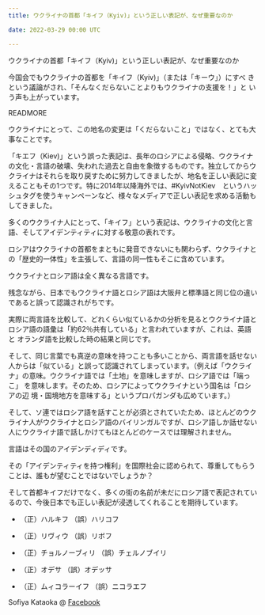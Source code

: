 ```yaml
---
title: ウクライナの首都「キイフ（Kyiv)」という正しい表記が、なぜ重要なのか

date: 2022-03-29 00:00 UTC

---
```


ウクライナの首都「キイフ（Kyiv)」という正しい表記が、なぜ重要なのか

今国会でもウクライナの首都を「キイフ（Kyiv)」（または「キーウ」）にすべ
きという議論がされ、「そんなくだらないことよりもウクライナの支援を！」と
いう声も上がっています。

READMORE

ウクライナにとって、この地名の変更は「くだらないこと」ではなく、とても大
事なことです。

「キエフ（Kiev)」という誤った表記は、長年のロシアによる侵略、ウクライナ
の文化・言語の破壊、失われた過去と自由を象徴するものです。独立してからウ
クライナはそれらを取り戻すために努力してきましたが、地名を正しい表記に変
えることもその1つです。特に2014年以降海外では、#KyivNotKiev　というハッ
シュタグを使うキャンペーンなど、様々なメディアで正しい表記を求める活動も
してきました。

多くのウクライナ人にとって、「キイフ」という表記は、ウクライナの文化と言
語、そしてアイデンティティに対する敬意の表れです。

ロシアはウクライナの首都をまともに発音できないにも関わらず、ウクライナと
の「歴史的一体性」を主張して、言語の同一性もそこに含めています。

ウクライナとロシア語は全く異なる言語です。

残念ながら、日本でもウクライナ語とロシア語は大阪弁と標準語と同じ位の違い
であると誤って認識されがちです。

実際に両言語を比較して、どれくらい似ているかの分析を見るとウクライナ語と
ロシア語の語彙は「約62％共有している」と言われていますが、これは、英語と
オランダ語を比較した時の結果と同じです。

そして、同じ言葉でも真逆の意味を持つことも多いことから、両言語を話せない
人からは「似ている」と誤って認識されてしまっています。（例えば「ウクライ
ナ」の意味。ウクライナ語では「土地」を意味しますが、ロシア語では「端っこ」
を意味します。そのため、ロシアによってウクライナという国名は「ロシアの辺
境・国境地方を意味する」というプロパガンダも広めています。）

そして、ソ連ではロシア語を話すことが必須とされていたため、ほとんどのウク
ライナ人がウクライナとロシア語のバイリンガルですが、ロシア語しか話せない
人にウクライナ語で話しかけてもほとんどのケースでは理解されません。

言語はその国のアイデンディディです。

その「アイデンティティを持つ権利」を国際社会に認められて、尊重してもらう
ことは、誰もが望むことではないでしょうか？

そして首都キイフだけでなく、多くの街の名前が未だにロシア語で表記されてい
るので、今後日本でも正しい表記が浸透してくれることを期待しています。

- （正）ハルキフ
  （誤）ハリコフ　

- （正）リヴィウ
  （誤）リボフ

- （正）チョルノーブィリ
  （誤）チェルノブイリ

- （正）オデサ
  （誤）オデッサ

- （正）ムィコラーイフ
  （誤）ニコラエフ

Sofiya Kataoka @ [Facebook](https://www.facebook.com/sofiya.kataoka/posts/10159564270710792)
